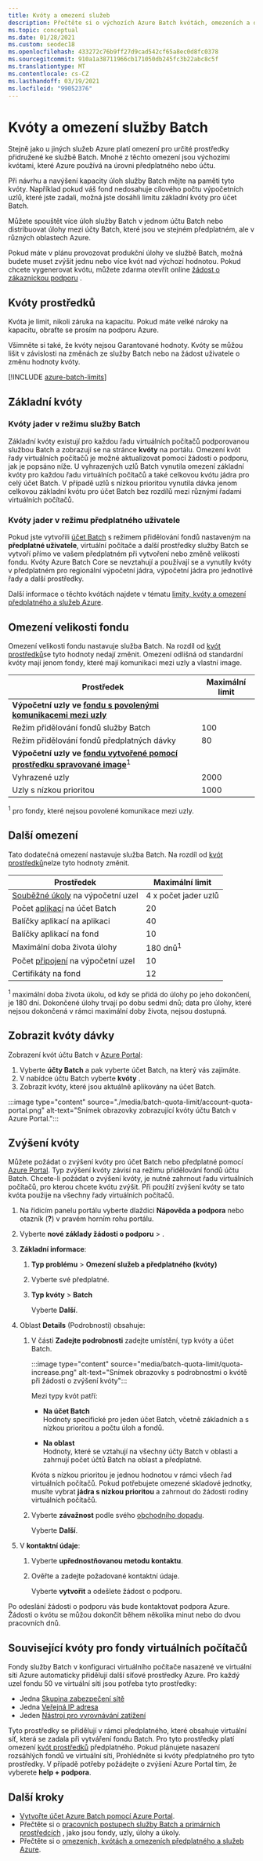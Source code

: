 ```yaml
---
title: Kvóty a omezení služeb
description: Přečtěte si o výchozích Azure Batch kvótách, omezeních a omezeních a o zvýšení kvóty.
ms.topic: conceptual
ms.date: 01/28/2021
ms.custom: seodec18
ms.openlocfilehash: 433272c76b9ff27d9cad542cf65a8ec0d8fc0378
ms.sourcegitcommit: 910a1a38711966cb171050db245fc3b22abc8c5f
ms.translationtype: MT
ms.contentlocale: cs-CZ
ms.lasthandoff: 03/19/2021
ms.locfileid: "99052376"
---
```

# <a name="batch-service-quotas-and-limits"></a>Kvóty a omezení služby Batch

Stejně jako u jiných služeb Azure platí omezení pro určité prostředky přidružené ke službě Batch. Mnohé z těchto omezení jsou výchozími kvótami, které Azure používá na úrovni předplatného nebo účtu.

Při návrhu a navýšení kapacity úloh služby Batch mějte na paměti tyto kvóty. Například pokud váš fond nedosahuje cílového počtu výpočetních uzlů, které jste zadali, možná jste dosáhli limitu základní kvóty pro účet Batch.

Můžete spouštět více úloh služby Batch v jednom účtu Batch nebo distribuovat úlohy mezi účty Batch, které jsou ve stejném předplatném, ale v různých oblastech Azure.

Pokud máte v plánu provozovat produkční úlohy ve službě Batch, možná budete muset zvýšit jednu nebo více kvót nad výchozí hodnotou. Pokud chcete vygenerovat kvótu, můžete zdarma otevřít online [žádost o zákaznickou podporu](#increase-a-quota) .

## <a name="resource-quotas"></a>Kvóty prostředků

Kvóta je limit, nikoli záruka na kapacitu. Pokud máte velké nároky na kapacitu, obraťte se prosím na podporu Azure.

Všimněte si také, že kvóty nejsou Garantované hodnoty. Kvóty se můžou lišit v závislosti na změnách ze služby Batch nebo na žádost uživatele o změnu hodnoty kvóty.

[!INCLUDE [azure-batch-limits](../../includes/azure-batch-limits.md)]

## <a name="core-quotas"></a>Základní kvóty

### <a name="cores-quotas-in-batch-service-mode"></a>Kvóty jader v režimu služby Batch

Základní kvóty existují pro každou řadu virtuálních počítačů podporovanou službou Batch a zobrazují se na stránce **kvóty** na portálu. Omezení kvót řady virtuálních počítačů je možné aktualizovat pomocí žádosti o podporu, jak je popsáno níže. U vyhrazených uzlů Batch vynutila omezení základní kvóty pro každou řadu virtuálních počítačů a také celkovou kvótu jádra pro celý účet Batch. V případě uzlů s nízkou prioritou vynutila dávka jenom celkovou základní kvótu pro účet Batch bez rozdílů mezi různými řadami virtuálních počítačů.

### <a name="cores-quotas-in-user-subscription-mode"></a>Kvóty jader v režimu předplatného uživatele

Pokud jste vytvořili [účet Batch](accounts.md) s režimem přidělování fondů nastaveným na **předplatné uživatele**, virtuální počítače a další prostředky služby Batch se vytvoří přímo ve vašem předplatném při vytvoření nebo změně velikosti fondu. Kvóty Azure Batch Core se nevztahují a používají se a vynutily kvóty v předplatném pro regionální výpočetní jádra, výpočetní jádra pro jednotlivé řady a další prostředky.

Další informace o těchto kvótách najdete v tématu [limity, kvóty a omezení předplatného a služeb Azure](../azure-resource-manager/management/azure-subscription-service-limits.md).

## <a name="pool-size-limits"></a>Omezení velikosti fondu

Omezení velikosti fondu nastavuje služba Batch. Na rozdíl od [kvót prostředků](#resource-quotas)se tyto hodnoty nedají změnit. Omezení odlišná od standardní kvóty mají jenom fondy, které mají komunikaci mezi uzly a vlastní image.

| **Prostředek** | **Maximální limit** |
| --- | --- |
| **Výpočetní uzly ve [fondu s povolenými komunikacemi mezi uzly](batch-mpi.md)**  ||
| Režim přidělování fondů služby Batch | 100 |
| Režim přidělování fondů předplatných dávky | 80 |
| **Výpočetní uzly ve [fondu vytvořené pomocí prostředku spravované image](batch-custom-images.md)**<sup>1</sup> ||
| Vyhrazené uzly | 2000 |
| Uzly s nízkou prioritou | 1000 |

<sup>1</sup> pro fondy, které nejsou povolené komunikace mezi uzly.

## <a name="other-limits"></a>Další omezení

Tato dodatečná omezení nastavuje služba Batch. Na rozdíl od [kvót prostředků](#resource-quotas)nelze tyto hodnoty změnit.

| **Prostředek** | **Maximální limit** |
| --- | --- |
| [Souběžné úkoly](batch-parallel-node-tasks.md) na výpočetní uzel | 4 x počet jader uzlů |
| Počet [aplikací](batch-application-packages.md) na účet Batch | 20 |
| Balíčky aplikací na aplikaci | 40 |
| Balíčky aplikací na fond | 10 |
| Maximální doba života úlohy | 180 dnů<sup>1</sup> |
| Počet [připojení](virtual-file-mount.md) na výpočetní uzel | 10 |
| Certifikáty na fond | 12 |

<sup>1</sup> maximální doba života úkolu, od kdy se přidá do úlohy po jeho dokončení, je 180 dní. Dokončené úlohy trvají po dobu sedmi dnů; data pro úlohy, které nejsou dokončená v rámci maximální doby života, nejsou dostupná.

## <a name="view-batch-quotas"></a>Zobrazit kvóty dávky

Zobrazení kvót účtu Batch v [Azure Portal](https://portal.azure.com):

1. Vyberte **účty Batch** a pak vyberte účet Batch, na který vás zajímáte.
1. V nabídce účtu Batch vyberte **kvóty** .
1. Zobrazit kvóty, které jsou aktuálně aplikovány na účet Batch.

:::image type="content" source="./media/batch-quota-limit/account-quota-portal.png" alt-text="Snímek obrazovky zobrazující kvóty účtu Batch v Azure Portal.":::

## <a name="increase-a-quota"></a>Zvýšení kvóty

Můžete požádat o zvýšení kvóty pro účet Batch nebo předplatné pomocí [Azure Portal](https://portal.azure.com). Typ zvýšení kvóty závisí na režimu přidělování fondů účtu Batch. Chcete-li požádat o zvýšení kvóty, je nutné zahrnout řadu virtuálních počítačů, pro kterou chcete kvótu zvýšit. Při použití zvýšení kvóty se tato kvóta použije na všechny řady virtuálních počítačů.

1. Na řídicím panelu portálu vyberte dlaždici **Nápověda a podpora** nebo otazník (**?**) v pravém horním rohu portálu.
1. Vyberte **nové základy žádosti o podporu**  >  .
1. **Základní informace**:

    1. **Typ problému**  >  **Omezení služeb a předplatného (kvóty)**

    1. Vyberte své předplatné.

    1. **Typ kvóty**  >  **Batch**

       Vyberte **Další**.

1. Oblast **Details** (Podrobnosti) obsahuje:

    1. V části **Zadejte podrobnosti** zadejte umístění, typ kvóty a účet Batch.

       :::image type="content" source="media/batch-quota-limit/quota-increase.png" alt-text="Snímek obrazovky s podrobnostmi o kvótě při žádosti o zvýšení kvóty":::

       Mezi typy kvót patří:

       * **Na účet Batch**  
         Hodnoty specifické pro jeden účet Batch, včetně základních a s nízkou prioritou a počtu úloh a fondů.

       * **Na oblast**  
         Hodnoty, které se vztahují na všechny účty Batch v oblasti a zahrnují počet účtů Batch na oblast a předplatné.

       Kvóta s nízkou prioritou je jednou hodnotou v rámci všech řad virtuálních počítačů. Pokud potřebujete omezené skladové jednotky, musíte vybrat **jádra s nízkou prioritou** a zahrnout do žádosti rodiny virtuálních počítačů.

    1. Vyberte **závažnost** podle svého [obchodního dopadu](https://aka.ms/supportseverity).

       Vyberte **Další**.

1. V **kontaktní údaje**:

    1. Vyberte **upřednostňovanou metodu kontaktu**.

    1. Ověřte a zadejte požadované kontaktní údaje.

       Vyberte **vytvořit** a odešlete žádost o podporu.

Po odeslání žádosti o podporu vás bude kontaktovat podpora Azure. Žádosti o kvótu se můžou dokončit během několika minut nebo do dvou pracovních dnů.

## <a name="related-quotas-for-vm-pools"></a>Související kvóty pro fondy virtuálních počítačů

Fondy služby Batch v konfiguraci virtuálního počítače nasazené ve virtuální síti Azure automaticky přidělují další síťové prostředky Azure. Pro každý uzel fondu 50 ve virtuální síti jsou potřeba tyto prostředky:

- Jedna [Skupina zabezpečení sítě](../virtual-network/network-security-groups-overview.md#network-security-groups)
- Jedna [Veřejná IP adresa](../virtual-network/public-ip-addresses.md)
- Jeden [Nástroj pro vyrovnávání zatížení](../load-balancer/load-balancer-overview.md)

Tyto prostředky se přidělují v rámci předplatného, které obsahuje virtuální síť, která se zadala při vytváření fondu Batch. Pro tyto prostředky platí omezení [kvót prostředků](../azure-resource-manager/management/azure-subscription-service-limits.md) předplatného. Pokud plánujete nasazení rozsáhlých fondů ve virtuální síti, Prohlédněte si kvóty předplatného pro tyto prostředky. V případě potřeby požádejte o zvýšení Azure Portal tím, že vyberete **help + podpora**.

## <a name="next-steps"></a>Další kroky

* [Vytvořte účet Azure Batch pomocí Azure Portal](batch-account-create-portal.md).
* Přečtěte si o [pracovních postupech služby Batch a primárních prostředcích](batch-service-workflow-features.md) , jako jsou fondy, uzly, úlohy a úkoly.
* Přečtěte si o [omezeních, kvótách a omezeních předplatného a služeb Azure](../azure-resource-manager/management/azure-subscription-service-limits.md).

[account_quotas]: ./media/batch-quota-limit/accountquota_portal.png
[quota_increase]: ./media/batch-quota-limit/quota-increase.png